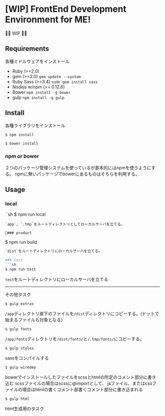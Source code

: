 # [WIP] FrontEnd Development Environment for ME!

🚧👷 WIP 👷🚧

## Requirements
各種ミドルウェアをインストール

* Ruby (>=2.0)
* gem (>=2.0) `gem update --system`
* Ruby Sass (>=3.4) `sudo gem install sass`
* Nodejs w/npm (>= 0.12.6)
* Bower `npm install -g bower`
* gulp `npm install -g gulp`

## Install

各種ライブラリをインストール

```sh
$ npm install
```
```sh
$ bower install
```

### npm or bower
２つのパッケージ管理システムを使っているが基本的にはnpmを使うようにする。 npmに無いパッケージでbowerにあるものはそちらを利用する。

## Usage

### local
``sh
$ npm run local
```
`app`, `.tmp`をルートディレクトリとしてローカルサーバを立てる。

### product
```
$ npm run build
```sh
`dist`をルートディレクトリにローカルサーバを立てる。

### test
```sh
$ npm run test
```
`test`をルートディレクトリにローカルサーバを立てる


---
その他タスク

```
$ gulp extras
```
`/app`ディレクトリ直下のファイルを`/dist`ディレクトリにコピーする。(ドットで始まるファイルも対象となる）

```
$ gulp fonts
```
`/app/fonts`ディレクトリを`/dist/fonts/`と`/.tmp/fonts/`にコピーする。



```
$ gulp styles
```
sassをコンパイルする

```
$ gulp wiredep
```
bowerでインストールしたファイルをscssとhtmlの所定のコメント部分に書き込む
scssファイルの場合はscssに@importとして、
jsファイル、またはcssファイルの場合はhtmlの書くコメント部書くコメント部分に書き込まれる

```
$ gulp html
```
html生成用のタスク
